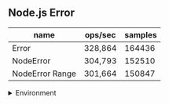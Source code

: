 ## Node.js Error

|name|ops/sec|samples|
|-|-|-|
|Error|328,864|164436|
|NodeError|304,793|152510|
|NodeError Range|301,664|150847|


<details>
<summary>Environment</summary>

* __Machine:__ linux x64 | 4 vCPUs | 7.6GB Mem
* __Run:__ Thu Sep 04 2025 18:04:43 GMT+0000 (Coordinated Universal Time)
* __Node:__ `v23.0.0`
</details>

<!--
{"environment":{"platform":"linux","arch":"x64","cpus":4,"totalMemory":7.597843170166016},"benchmarks":[{"name":"Error","samples":164436,"opsSec":328864.34009179054},{"name":"NodeError","samples":152510,"opsSec":304793.3526150619},{"name":"NodeError Range","samples":150847,"opsSec":301664.7349007378}]}-->
